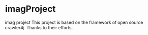 # imagProject
imag project
This project is based on the framework of open source crawler4j.
Thanks to their efforts.
